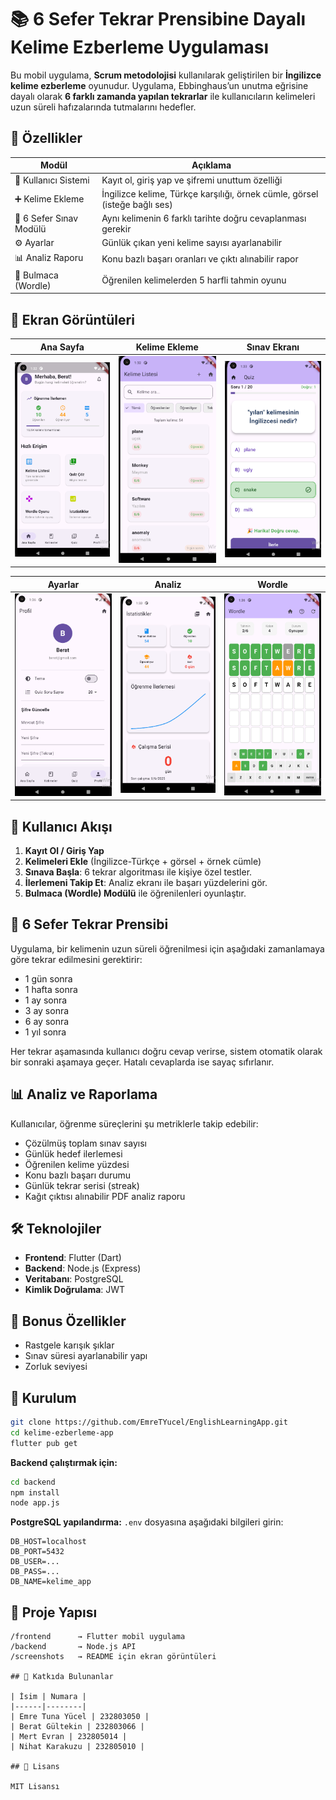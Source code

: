 
# 📚 6 Sefer Tekrar Prensibine Dayalı Kelime Ezberleme Uygulaması


Bu mobil uygulama, **Scrum metodolojisi** kullanılarak geliştirilen bir **İngilizce kelime ezberleme** oyunudur. Uygulama, Ebbinghaus’un unutma eğrisine dayalı olarak **6 farklı zamanda yapılan tekrarlar** ile kullanıcıların kelimeleri uzun süreli hafızalarında tutmalarını hedefler.

## 🚀 Özellikler

| Modül | Açıklama |
|-------|----------|
| 👤 Kullanıcı Sistemi | Kayıt ol, giriş yap ve şifremi unuttum özelliği |
| ➕ Kelime Ekleme | İngilizce kelime, Türkçe karşılığı, örnek cümle, görsel (isteğe bağlı ses) |
| 🧠 6 Sefer Sınav Modülü | Aynı kelimenin 6 farklı tarihte doğru cevaplanması gerekir |
| ⚙️ Ayarlar | Günlük çıkan yeni kelime sayısı ayarlanabilir |
| 📊 Analiz Raporu | Konu bazlı başarı oranları ve çıktı alınabilir rapor |
| 🧩 Bulmaca (Wordle) | Öğrenilen kelimelerden 5 harfli tahmin oyunu |

## 📸 Ekran Görüntüleri

| Ana Sayfa | Kelime Ekleme | Sınav Ekranı |
|-----------|----------------|---------------|
| ![Home](screenshots/home.png) | ![Add Word](screenshots/add_word.png) | ![Quiz](screenshots/quiz.png) |

| Ayarlar | Analiz | Wordle |
|--------|--------|--------|
| ![Settings](screenshots/settings.png) | ![Analysis](screenshots/analysis.png) | ![Wordle](screenshots/wordle.png) |

## 📱 Kullanıcı Akışı

1. **Kayıt Ol / Giriş Yap**
2. **Kelimeleri Ekle** (İngilizce-Türkçe + görsel + örnek cümle)
3. **Sınava Başla**: 6 tekrar algoritması ile kişiye özel testler.
4. **İlerlemeni Takip Et**: Analiz ekranı ile başarı yüzdelerini gör.
5. **Bulmaca (Wordle) Modülü** ile öğrenilenleri oyunlaştır.

## 🧠 6 Sefer Tekrar Prensibi

Uygulama, bir kelimenin uzun süreli öğrenilmesi için aşağıdaki zamanlamaya göre tekrar edilmesini gerektirir:

- 1 gün sonra
- 1 hafta sonra
- 1 ay sonra
- 3 ay sonra
- 6 ay sonra
- 1 yıl sonra

Her tekrar aşamasında kullanıcı doğru cevap verirse, sistem otomatik olarak bir sonraki aşamaya geçer. Hatalı cevaplarda ise sayaç sıfırlanır.

## 📊 Analiz ve Raporlama

Kullanıcılar, öğrenme süreçlerini şu metriklerle takip edebilir:

- Çözülmüş toplam sınav sayısı
- Günlük hedef ilerlemesi
- Öğrenilen kelime yüzdesi
- Konu bazlı başarı durumu
- Günlük tekrar serisi (streak)
- Kağıt çıktısı alınabilir PDF analiz raporu

## 🛠 Teknolojiler

- **Frontend**: Flutter (Dart)
- **Backend**: Node.js (Express)
- **Veritabanı**: PostgreSQL
- **Kimlik Doğrulama**: JWT

## 🧩 Bonus Özellikler

- Rastgele karışık şıklar
- Sınav süresi ayarlanabilir yapı
- Zorluk seviyesi

## 🧪 Kurulum

```bash
git clone https://github.com/EmreTYucel/EnglishLearningApp.git
cd kelime-ezberleme-app
flutter pub get
```

**Backend çalıştırmak için:**

```bash
cd backend
npm install
node app.js
```

**PostgreSQL yapılandırma:** `.env` dosyasına aşağıdaki bilgileri girin:

```
DB_HOST=localhost
DB_PORT=5432
DB_USER=...
DB_PASS=...
DB_NAME=kelime_app
```

## 📁 Proje Yapısı

```
/frontend      → Flutter mobil uygulama
/backend       → Node.js API
/screenshots   → README için ekran görüntüleri

## 📌 Katkıda Bulunanlar

| İsim | Numara |
|------|--------|
| Emre Tuna Yücel | 232803050 |
| Berat Gültekin | 232803066 |
| Mert Evran | 232805014 |
| Nihat Karakuzu | 232805010 |

## 📄 Lisans

MIT Lisansı


